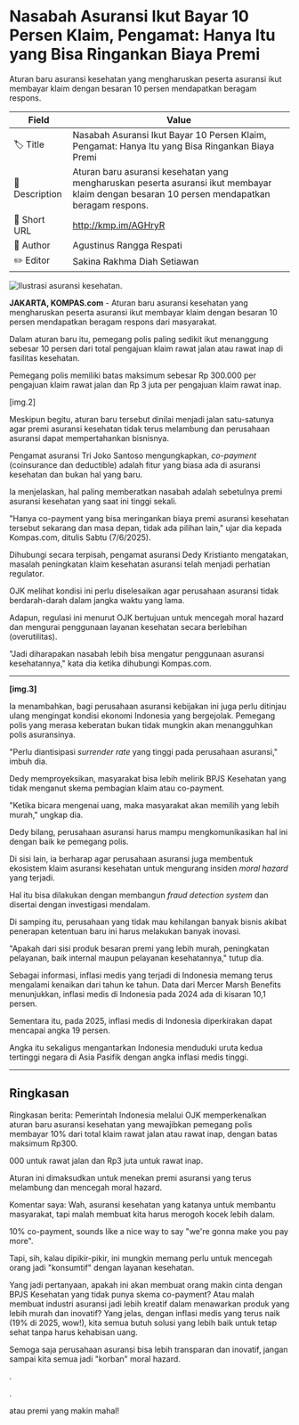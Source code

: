 # Nasabah Asuransi Ikut Bayar 10 Persen Klaim, Pengamat: Hanya Itu yang Bisa Ringankan Biaya Premi

Aturan baru asuransi kesehatan yang mengharuskan peserta asuransi ikut membayar klaim dengan besaran 10 persen mendapatkan beragam respons.

| Field         | Value                                                       |
|---------------|-------------------------------------------------------------|
| 🏷️ Title       | Nasabah Asuransi Ikut Bayar 10 Persen Klaim, Pengamat: Hanya Itu yang Bisa Ringankan Biaya Premi |
| 📝 Description | Aturan baru asuransi kesehatan yang mengharuskan peserta asuransi ikut membayar klaim dengan besaran 10 persen mendapatkan beragam respons. |
| 🔗 Short URL   | http://kmp.im/AGHryR |
| 👤 Author      | Agustinus Rangga Respati |
| ✏️ Editor      | Sakina Rakhma Diah Setiawan |

![Ilustrasi asuransi kesehatan. ](https://asset.kompas.com/crops/PY3v-u7RMHU49Uvxy4HYMhIx_1Y=/100x67:900x600/750x500/data/photo/2023/09/19/65091b74750b1.jpg)

**JAKARTA, KOMPAS.com** - Aturan baru asuransi kesehatan yang mengharuskan peserta asuransi ikut membayar klaim dengan besaran 10 persen mendapatkan beragam respons dari masyarakat.

Dalam aturan baru itu, pemegang polis paling sedikit ikut menanggung sebesar 10 persen dari total pengajuan klaim rawat jalan atau rawat inap di fasilitas kesehatan.

Pemegang polis memiliki batas maksimum sebesar Rp 300.000 per pengajuan klaim rawat jalan dan Rp 3 juta per pengajuan klaim rawat inap.

\[img.2\]

Meskipun begitu, aturan baru tersebut dinilai menjadi jalan satu-satunya agar premi asuransi kesehatan tidak terus melambung dan perusahaan asuransi dapat mempertahankan bisnisnya.

Pengamat asuransi Tri Joko Santoso mengungkapkan, *co-payment* (coinsurance dan deductible) adalah fitur yang biasa ada di asuransi kesehatan dan bukan hal yang baru.

Ia menjelaskan, hal paling memberatkan nasabah adalah sebetulnya premi asuransi kesehatan yang saat ini tinggi sekali.

\"Hanya co-payment yang bisa meringankan biaya premi asuransi kesehatan tersebut sekarang dan masa depan, tidak ada pilihan lain,\" ujar dia kepada Kompas.com, ditulis Sabtu (7/6/2025).

Dihubungi secara terpisah, pengamat asuransi Dedy Kristianto mengatakan, masalah peningkatan klaim kesehatan asuransi telah menjadi perhatian regulator.

OJK melihat kondisi ini perlu diselesaikan agar perusahaan asuransi tidak berdarah-darah dalam jangka waktu yang lama.

Adapun, regulasi ini menurut OJK bertujuan untuk mencegah moral hazard dan mengurai penggunaan layanan kesehatan secara berlebihan (overutilitas).

\"Jadi diharapakan nasabah lebih bisa mengatur penggunaan asuransi kesehatannya,\" kata dia ketika dihubungi Kompas.com.

------------------------------------------------------------------------

**\[img.3\]**

Ia menambahkan, bagi perusahaan asuransi kebijakan ini juga perlu ditinjau ulang mengingat kondisi ekonomi Indonesia yang bergejolak. Pemegang polis yang merasa keberatan bukan tidak mungkin akan menangguhkan polis asuransinya.

\"Perlu diantisipasi *surrender rate* yang tinggi pada perusahaan asuransi,\" imbuh dia.

Dedy memproyeksikan, masyarakat bisa lebih melirik BPJS Kesehatan yang tidak menganut skema pembagian klaim atau co-payment.

\"Ketika bicara mengenai uang, maka masyarakat akan memilih yang lebih murah,\" ungkap dia.

Dedy bilang, perusahaan asuransi harus mampu mengkomunikasikan hal ini dengan baik ke pemegang polis.

Di sisi lain, ia berharap agar perusahaan asuransi juga membentuk ekosistem klaim asuransi kesehatan untuk mengurang insiden *moral hazard* yang terjadi.

Hal itu bisa dilakukan dengan membangun *fraud detection system* dan disertai dengan investigasi mendalam.

Di samping itu, perusahaan yang tidak mau kehilangan banyak bisnis akibat penerapan ketentuan baru ini harus melakukan banyak inovasi.

\"Apakah dari sisi produk besaran premi yang lebih murah, peningkatan pelayanan, baik internal maupun pelayanan kesehatannya,\" tutup dia.

Sebagai informasi, inflasi medis yang terjadi di Indonesia memang terus mengalami kenaikan dari tahun ke tahun. Data dari Mercer Marsh Benefits menunjukkan, inflasi medis di Indonesia pada 2024 ada di kisaran 10,1 persen.

Sementara itu, pada 2025, inflasi medis di Indonesia diperkirakan dapat mencapai angka 19 persen.

Angka itu sekaligus mengantarkan Indonesia menduduki uruta kedua tertinggi negara di Asia Pasifik dengan angka inflasi medis tinggi.

---
## Ringkasan

Ringkasan berita: Pemerintah Indonesia melalui OJK memperkenalkan aturan baru asuransi kesehatan yang mewajibkan pemegang polis membayar 10% dari total klaim rawat jalan atau rawat inap, dengan batas maksimum Rp300.

000 untuk rawat jalan dan Rp3 juta untuk rawat inap.

 Aturan ini dimaksudkan untuk menekan premi asuransi yang terus melambung dan mencegah moral hazard.



Komentar saya: Wah, asuransi kesehatan yang katanya untuk membantu masyarakat, tapi malah membuat kita harus merogoh kocek lebih dalam.

 10% co-payment, sounds like a nice way to say "we're gonna make you pay more".

 Tapi, sih, kalau dipikir-pikir, ini mungkin memang perlu untuk mencegah orang jadi "konsumtif" dengan layanan kesehatan.

 Yang jadi pertanyaan, apakah ini akan membuat orang makin cinta dengan BPJS Kesehatan yang tidak punya skema co-payment? Atau malah membuat industri asuransi jadi lebih kreatif dalam menawarkan produk yang lebih murah dan inovatif? Yang jelas, dengan inflasi medis yang terus naik (19% di 2025, wow!), kita semua butuh solusi yang lebih baik untuk tetap sehat tanpa harus kehabisan uang.

 Semoga saja perusahaan asuransi bisa lebih transparan dan inovatif, jangan sampai kita semua jadi "korban" moral hazard.

.

.

 atau premi yang makin mahal!

